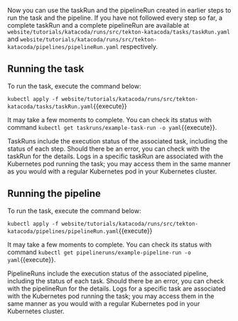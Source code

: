 Now you can use the taskRun and the pipelineRun created in earlier steps to
run the task and the pipeline. If you have not followed every step so far,
a complete taskRun and a complete pipelineRun are available at
`website/tutorials/katacoda/runs/src/tekton-katacoda/tasks/taskRun.yaml` and
`website/tutorials/katacoda/runs/src/tekton-katacoda/pipelines/pipelineRun.yaml`
respectively.

## Running the task

To run the task, execute the command below:

`kubectl apply -f website/tutorials/katacoda/runs/src/tekton-katacoda/tasks/taskRun.yaml`{{execute}}

It may take a few moments to complete. You can check its status with command
`kubectl get taskruns/example-task-run -o yaml`{{execute}}.

TaskRuns include the execution status of the associated task, including the
status of each step. Should there be an error, you can check with the taskRun
for the details. Logs in a specific taskRun are associated with the Kubernetes
pod running the task; you may access them in the same manner as you would
with a regular Kubernetes pod in your Kubernetes cluster.

## Running the pipeline

To run the task, execute the command below:

`kubectl apply -f website/tutorials/katacoda/runs/src/tekton-katacoda/pipelines/pipelineRun.yaml`{{execute}}

It may take a few moments to complete. You can check its status with command
`kubectl get pipelineruns/example-pipeline-run -o yaml`{{execute}}.

PipelineRuns include the execution status of the associated pipeline, including the
status of each task. Should there be an error, you can check with the pipelineRun
for the details. Logs for a specific task are associated with the Kubernetes
pod running the task; you may access them in the same manner as you would
with a regular Kubernetes pod in your Kubernetes cluster.
